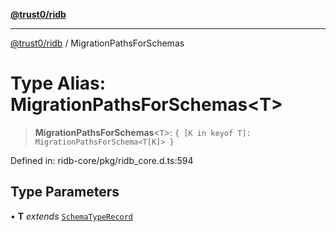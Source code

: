 [**@trust0/ridb**](../README.md)

***

[@trust0/ridb](../README.md) / MigrationPathsForSchemas

# Type Alias: MigrationPathsForSchemas\<T\>

> **MigrationPathsForSchemas**\<`T`\>: `{ [K in keyof T]: MigrationPathsForSchema<T[K]> }`

Defined in: ridb-core/pkg/ridb\_core.d.ts:594

## Type Parameters

• **T** *extends* [`SchemaTypeRecord`](SchemaTypeRecord.md)

